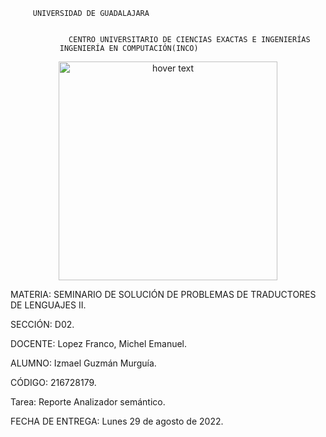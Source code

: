 
         UNIVERSIDAD DE GUADALAJARA


                 CENTRO UNIVERSITARIO DE CIENCIAS EXACTAS E INGENIERÍAS
               INGENIERÍA EN COMPUTACIÓN(INCO)



<p align="center">
  <img src="yhttps://upload.wikimedia.org/wikipedia/commons/thumb/5/5f/Escudo_UdeG.svg/1200px-Escudo_UdeG.svg.png" width="350" title="hover text">
</p>





MATERIA: SEMINARIO DE SOLUCIÓN DE PROBLEMAS DE TRADUCTORES DE LENGUAJES II. 

SECCIÓN: D02.

DOCENTE: Lopez Franco, Michel Emanuel.

ALUMNO: Izmael Guzmán Murguía.

CÓDIGO: 216728179.


Tarea: Reporte Analizador semántico.







FECHA DE ENTREGA: Lunes 29 de agosto de 2022.
